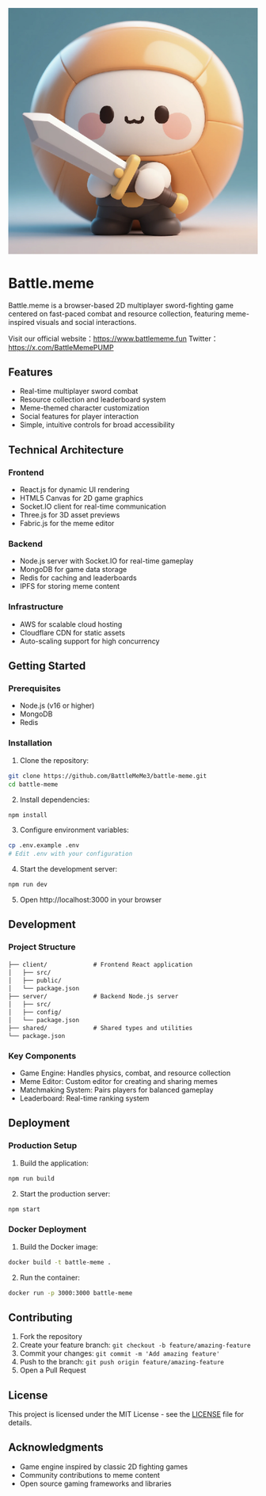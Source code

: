 
![BattleMeMe Logo](Logo.png)

# Battle.meme

Battle.meme is a browser-based 2D multiplayer sword-fighting game centered on fast-paced combat and resource collection, featuring meme-inspired visuals and social interactions.


Visit our official website：https://www.battlememe.fun
Twitter：https://x.com/BattleMemePUMP



## Features

- Real-time multiplayer sword combat
- Resource collection and leaderboard system
- Meme-themed character customization
- Social features for player interaction
- Simple, intuitive controls for broad accessibility

## Technical Architecture

### Frontend
- React.js for dynamic UI rendering
- HTML5 Canvas for 2D game graphics
- Socket.IO client for real-time communication
- Three.js for 3D asset previews
- Fabric.js for the meme editor

### Backend
- Node.js server with Socket.IO for real-time gameplay
- MongoDB for game data storage
- Redis for caching and leaderboards
- IPFS for storing meme content

### Infrastructure
- AWS for scalable cloud hosting
- Cloudflare CDN for static assets
- Auto-scaling support for high concurrency

## Getting Started

### Prerequisites
- Node.js (v16 or higher)
- MongoDB
- Redis

### Installation

1. Clone the repository:
```bash
git clone https://github.com/BattleMeMe3/battle-meme.git
cd battle-meme
```

2. Install dependencies:
```bash
npm install
```

3. Configure environment variables:
```bash
cp .env.example .env
# Edit .env with your configuration
```

4. Start the development server:
```bash
npm run dev
```

5. Open http://localhost:3000 in your browser

## Development

### Project Structure
```
├── client/             # Frontend React application
│   ├── src/
│   ├── public/
│   └── package.json
├── server/             # Backend Node.js server
│   ├── src/
│   ├── config/
│   └── package.json
├── shared/             # Shared types and utilities
└── package.json
```

### Key Components
- Game Engine: Handles physics, combat, and resource collection
- Meme Editor: Custom editor for creating and sharing memes
- Matchmaking System: Pairs players for balanced gameplay
- Leaderboard: Real-time ranking system

## Deployment

### Production Setup
1. Build the application:
```bash
npm run build
```

2. Start the production server:
```bash
npm start
```

### Docker Deployment
1. Build the Docker image:
```bash
docker build -t battle-meme .
```

2. Run the container:
```bash
docker run -p 3000:3000 battle-meme
```

## Contributing

1. Fork the repository
2. Create your feature branch: `git checkout -b feature/amazing-feature`
3. Commit your changes: `git commit -m 'Add amazing feature'`
4. Push to the branch: `git push origin feature/amazing-feature`
5. Open a Pull Request

## License

This project is licensed under the MIT License - see the [LICENSE](LICENSE) file for details.

## Acknowledgments

- Game engine inspired by classic 2D fighting games
- Community contributions to meme content
- Open source gaming frameworks and libraries
